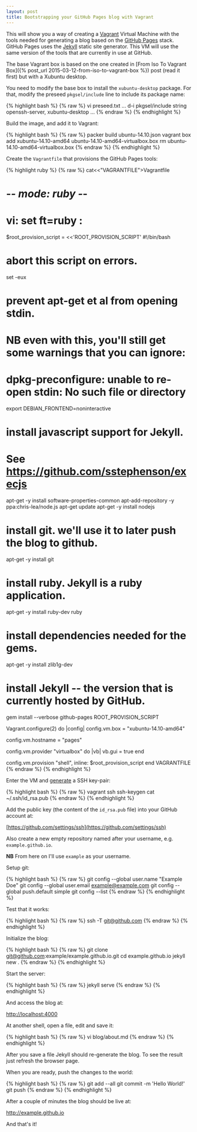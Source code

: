 ```yaml
---
layout: post
title: Bootstrapping your GitHub Pages blog with Vagrant
---
```


This will show you a way of creating a [Vagrant](https://www.vagrantup.com/) Virtual Machine with the tools needed for generating a blog based on the [GitHub Pages](https://pages.github.com/) stack. GitHub Pages uses the [Jekyll](http://jekyllrb.com/) static site generator. This VM will use the same version of the tools that are currently in use at GitHub.

<!--MORE-->

The base Vagrant box is based on the one created in [From Iso To Vagrant Box]({% post_url 2015-03-12-from-iso-to-vagrant-box %}) post (read it first) but with a Xubuntu desktop.

You need to modify the base box to install the `xubuntu-desktop` package. For that, modify the preseed `pkgsel/include` line to include its package name:

{% highlight bash %}
{% raw %}
  vi preseed.txt
...
d-i pkgsel/include string openssh-server, xubuntu-desktop
...
{% endraw %}
{% endhighlight %}


Build the image, and add it to Vagrant:

{% highlight bash %}
{% raw %}
packer build ubuntu-14.10.json
vagrant box add xubuntu-14.10-amd64 ubuntu-14.10-amd64-virtualbox.box
rm ubuntu-14.10-amd64-virtualbox.box
{% endraw %}
{% endhighlight %}


Create the `Vagrantfile` that provisions the GitHub Pages tools:

{% highlight ruby %}
{% raw %}
cat<<"VAGRANTFILE">Vagrantfile
# -*- mode: ruby -*-
# vi: set ft=ruby :

$root_provision_script = <<'ROOT_PROVISION_SCRIPT'
#!/bin/bash
# abort this script on errors.
set -eux

# prevent apt-get et al from opening stdin.
# NB even with this, you'll still get some warnings that you can ignore:
#     dpkg-preconfigure: unable to re-open stdin: No such file or directory
export DEBIAN_FRONTEND=noninteractive

# install javascript support for Jekyll.
# See https://github.com/sstephenson/execjs
apt-get -y install software-properties-common
apt-add-repository -y ppa:chris-lea/node.js
apt-get update
apt-get -y install nodejs

# install git. we'll use it to later push the blog to github.
apt-get -y install git

# install ruby. Jekyll is a ruby application.
apt-get -y install ruby-dev ruby

# install dependencies needed for the gems.
apt-get -y install zlib1g-dev

# install Jekyll -- the version that is currently hosted by GitHub.
gem install --verbose github-pages
ROOT_PROVISION_SCRIPT

Vagrant.configure(2) do |config|
  config.vm.box = "xubuntu-14.10-amd64"

  config.vm.hostname = "pages"

  config.vm.provider "virtualbox" do |vb|
    vb.gui = true
  end

  config.vm.provision "shell", inline: $root_provision_script
end
VAGRANTFILE
{% endraw %}
{% endhighlight %}


Enter the VM and [generate](https://help.github.com/articles/generating-ssh-keys/) a SSH key-pair:

{% highlight bash %}
{% raw %}
vagrant ssh
ssh-keygen
cat ~/.ssh/id_rsa.pub
{% endraw %}
{% endhighlight %}


Add the public key (the content of the `id_rsa.pub` file) into your GitHub account at:

  [https://github.com/settings/ssh](https://github.com/settings/ssh)

Also create a new empty repository named after your username, e.g. `example.github.io`.

**NB** From here on I'll use `example` as your username.


Setup git:

{% highlight bash %}
{% raw %}
git config --global user.name "Example Doe"
git config --global user.email example@example.com
git config --global push.default simple
git config --list
{% endraw %}
{% endhighlight %}


Test that it works:

{% highlight bash %}
{% raw %}
ssh -T git@github.com
{% endraw %}
{% endhighlight %}


Initialize the blog:

{% highlight bash %}
{% raw %}
git clone git@github.com:example/example.github.io.git
cd example.github.io
jekyll new .
{% endraw %}
{% endhighlight %}


Start the server:

{% highlight bash %}
{% raw %}
jekyll serve
{% endraw %}
{% endhighlight %}


And access the blog at:

  [http://localhost:4000](http://localhost:4000)


At another shell, open a file, edit and save it:

{% highlight bash %}
{% raw %}
vi blog/about.md
{% endraw %}
{% endhighlight %}


After you save a file Jekyll should re-generate the blog. To see the result just refresh the browser page.


When you are ready, push the changes to the world:

{% highlight bash %}
{% raw %}
git add --all
git commit -m 'Hello World!'
git push
{% endraw %}
{% endhighlight %}


After a couple of minutes the blog should be live at:

  http://example.github.io


And that's it!